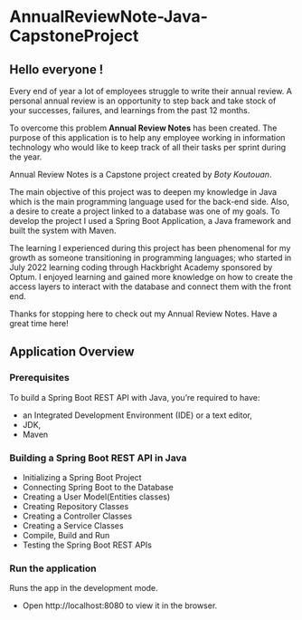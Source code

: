 # AnnualReviewNote-Java-CapstoneProject

## Hello everyone !

Every end of year a lot of employees struggle to write their annual review. A personal annual review is an opportunity to step back and take stock of your successes, failures, and learnings from the past 12 months.

To overcome this problem **Annual Review Notes** has been created. The purpose of this application is to help any employee working in information technology who would like to keep track of all their tasks per sprint during the year.

Annual Review Notes is a Capstone project created by *Boty Koutouan*.

The main objective of this project was to deepen my knowledge in Java which is the main programming language used for the back-end side. Also, a desire to create a project linked to a database was one of my goals. To develop the project I used a Spring Boot Application, a Java framework and built the system with Maven.

The learning I experienced during this project has been phenomenal for my growth as someone transitioning in programming languages; who started in July 2022 learning coding through Hackbright Academy sponsored by Optum. I enjoyed learning and gained more knowledge on how to create the access layers to interact with the database and connect them with the front end.

Thanks for stopping here to check out my Annual Review Notes. Have a great time here!

## Application Overview
### Prerequisites

To build a Spring Boot REST API with Java, you’re required to have:

- an Integrated Development Environment (IDE) or a text editor,
- JDK,
- Maven

### Building a Spring Boot REST API in Java

- Initializing a Spring Boot Project
- Connecting Spring Boot to the Database
- Creating a User Model(Entities classes)
- Creating Repository Classes
- Creating a Controller Classes
- Creating a Service Classes
- Compile, Build and Run
- Testing the Spring Boot REST APIs

### Run the application
Runs the app in the development mode.
- Open http://localhost:8080 to view it in the browser.
